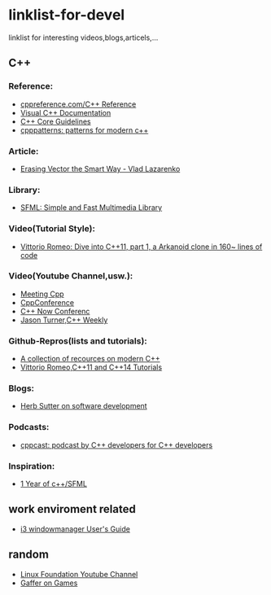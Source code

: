 linklist-for-devel
=======

linklist for interesting videos,blogs,articels,...

## C++

### Reference:
 * [cppreference.com/C++ Reference ](http://en.cppreference.com/w/cpp)
 * [Visual C++ Documentation ](https://docs.microsoft.com/en-us/cpp/#pivot=langlib&panel=langlib1)
 * [C++ Core Guidelines ](https://github.com/isocpp/CppCoreGuidelines/blob/master/CppCoreGuidelines.md)
 * [cpppatterns: patterns for modern c++](https://cpppatterns.com/)
 
### Article:
 * [Erasing Vector the Smart Way - Vlad Lazarenko](http://lazarenko.me/vector-erase/)

 
### Library:
 * [SFML: Simple and Fast Multimedia Library](https://www.sfml-dev.org)

### Video(Tutorial Style):
 * [Vittorio Romeo:
 Dive into C++11, part 1, a Arkanoid clone in 160~ lines of code](https://www.youtube.com/watch?v=_4K3tsKa1Uc)
 
 ### Video(Youtube Channel,usw.):
 * [Meeting Cpp](https://www.youtube.com/user/MeetingCPP/videos)
 * [CppConference](https://www.youtube.com/user/CppCon)
 * [C++ Now Conferenc](https://www.youtube.com/user/BoostCon/playlists)
 * [Jason Turner,C++ Weekly](https://www.youtube.com/user/lefticus1)
 

### Github-Repros(lists and tutorials):
 * [A collection of recources on modern C++](https://github.com/rigtorp/awesome-modern-cpp)
 * [Vittorio Romeo,C++11 and C++14 Tutorials](https://github.com/SuperV1234/Tutorials)
 

### Blogs:
 * [Herb Sutter on software development](https://herbsutter.com/)
 
### Podcasts:
 * [cppcast: podcast by C++ developers for C++ developers](https://cppcast.com/archives/)

### Inspiration:
* [1 Year of c++/SFML](https://www.youtube.com/watch?v=LrEvoKI07Ww)


## work enviroment related
 * [i3 windowmanager User's Guide](https://i3wm.org/docs/userguide.html)

## random
 * [Linux Foundation Youtube Channel](https://www.youtube.com/user/TheLinuxFoundation/playlists)
 * [Gaffer on Games](https://gafferongames.com/)
 
